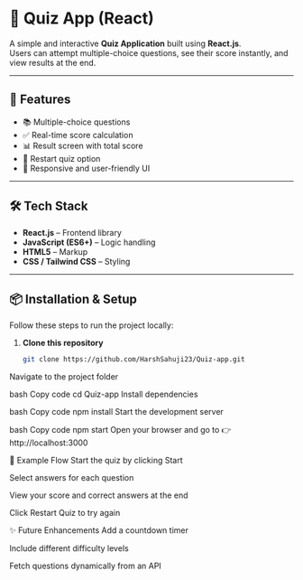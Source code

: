 # 📘 Quiz App (React)

A simple and interactive **Quiz Application** built using **React.js**.  
Users can attempt multiple-choice questions, see their score instantly, and view results at the end.

---

## 🚀 Features
- 📚 Multiple-choice questions  
- ✅ Real-time score calculation  
- 📊 Result screen with total score  
- 🔁 Restart quiz option  
- 📱 Responsive and user-friendly UI  

---

## 🛠️ Tech Stack
- **React.js** – Frontend library  
- **JavaScript (ES6+)** – Logic handling  
- **HTML5** – Markup  
- **CSS / Tailwind CSS** – Styling

---

## 📦 Installation & Setup

Follow these steps to run the project locally:

1. **Clone this repository**
   ```bash
   git clone https://github.com/HarshSahuji23/Quiz-app.git
Navigate to the project folder

bash
Copy code
cd Quiz-app
Install dependencies

bash
Copy code
npm install
Start the development server

bash
Copy code
npm start
Open your browser and go to 👉 http://localhost:3000

🧪 Example Flow
Start the quiz by clicking Start

Select answers for each question

View your score and correct answers at the end

Click Restart Quiz to try again

✨ Future Enhancements
Add a countdown timer

Include different difficulty levels

Fetch questions dynamically from an API

